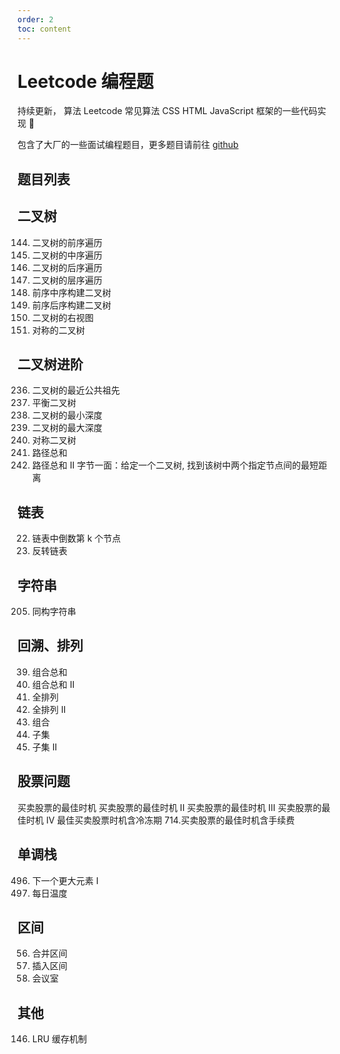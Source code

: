 ```yaml
---
order: 2
toc: content
---
```


# Leetcode 编程题

持续更新， 算法 Leetcode 常见算法 CSS HTML JavaScript 框架的一些代码实现 🌆

包含了大厂的一些面试编程题目，更多题目请前往 [github](https://github.com/amelia-coding/coding)

## 题目列表

## 二叉树

144. 二叉树的前序遍历
145. 二叉树的中序遍历
146. 二叉树的后序遍历
147. 二叉树的层序遍历
148. 前序中序构建二叉树
149. 前序后序构建二叉树
150. 二叉树的右视图
151. 对称的二叉树

## 二叉树进阶

236. 二叉树的最近公共祖先
237. 平衡二叉树
238. 二叉树的最小深度
239. 二叉树的最大深度
240. 对称二叉树
241. 路径总和
242. 路径总和 II
     字节一面：给定一个二叉树, 找到该树中两个指定节点间的最短距离

## 链表

22. 链表中倒数第 k 个节点
23. 反转链表

## 字符串

205. 同构字符串

## 回溯、排列

39. 组合总和
40. 组合总和 II
41. 全排列
42. 全排列 II
43. 组合
44. 子集
45. 子集 II

## 股票问题

买卖股票的最佳时机
买卖股票的最佳时机 II
买卖股票的最佳时机 III
买卖股票的最佳时机 IV
最佳买卖股票时机含冷冻期 714.买卖股票的最佳时机含手续费

## 单调栈

496. 下一个更大元素 I
497. 每日温度

## 区间

56. 合并区间
57. 插入区间
58. 会议室

## 其他

146. LRU 缓存机制
